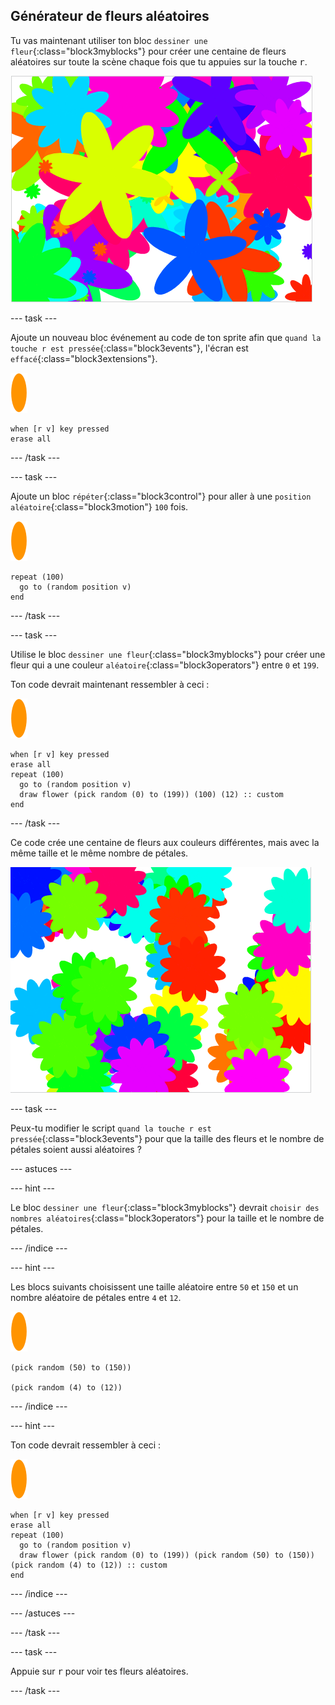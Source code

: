 ## Générateur de fleurs aléatoires

Tu vas maintenant utiliser ton bloc `dessiner une fleur`{:class="block3myblocks"} pour créer une centaine de fleurs aléatoires sur toute la scène chaque fois que tu appuies sur la touche <kbd>r</kbd>.

![fleurs aléatoires](images/flower-random.png)

\--- task \---

Ajoute un nouveau bloc événement au code de ton sprite afin que `quand la touche r est pressée`{:class="block3events"}, l'écran est `effacé`{:class="block3extensions"}.

![sprite de fleur](images/flower-sprite.png)

```blocks3
when [r v] key pressed
erase all
```

\--- /task \---

\--- task \---

Ajoute un bloc `répéter`{:class="block3control"} pour aller à une `position aléatoire`{:class="block3motion"} `100` fois.

![sprite de fleur](images/flower-sprite.png)

```blocks3
repeat (100)
  go to (random position v)
end
```

\--- /task \---

\--- task \---

Utilise le bloc `dessiner une fleur`{:class="block3myblocks"} pour créer une fleur qui a une couleur `aléatoire`{:class="block3operators"} entre `0` et `199`.

Ton code devrait maintenant ressembler à ceci :

![sprite de fleur](images/flower-sprite.png)

```blocks3
when [r v] key pressed
erase all
repeat (100) 
  go to (random position v)
  draw flower (pick random (0) to (199)) (100) (12) :: custom
end
```

\--- /task \---

Ce code crée une centaine de fleurs aux couleurs différentes, mais avec la même taille et le même nombre de pétales.

![fleurs juste avec des couleurs aléatoires](images/flower-random-colour.png)

\--- task \---

Peux-tu modifier le script `quand la touche r est pressée`{:class="block3events"} pour que la taille des fleurs et le nombre de pétales soient aussi aléatoires ?

\--- astuces \---

\--- hint \---

Le bloc `dessiner une fleur`{:class="block3myblocks"} devrait `choisir des nombres aléatoires`{:class="block3operators"} pour la taille et le nombre de pétales.

\--- /indice \---

\--- hint \---

Les blocs suivants choisissent une taille aléatoire entre `50` et `150` et un nombre aléatoire de pétales entre `4` et `12`.

![sprite de fleur](images/flower-sprite.png)

```blocks3
(pick random (50) to (150))

(pick random (4) to (12))
```

\--- /indice \---

\--- hint \---

Ton code devrait ressembler à ceci :

![sprite de fleur](images/flower-sprite.png)

```blocks3
when [r v] key pressed
erase all
repeat (100) 
  go to (random position v)
  draw flower (pick random (0) to (199)) (pick random (50) to (150)) (pick random (4) to (12)) :: custom
end
```

\--- /indice \---

\--- /astuces \---

\--- /task \---

\--- task \---

Appuie sur <kbd>r</kbd> pour voir tes fleurs aléatoires.

\--- /task \---
